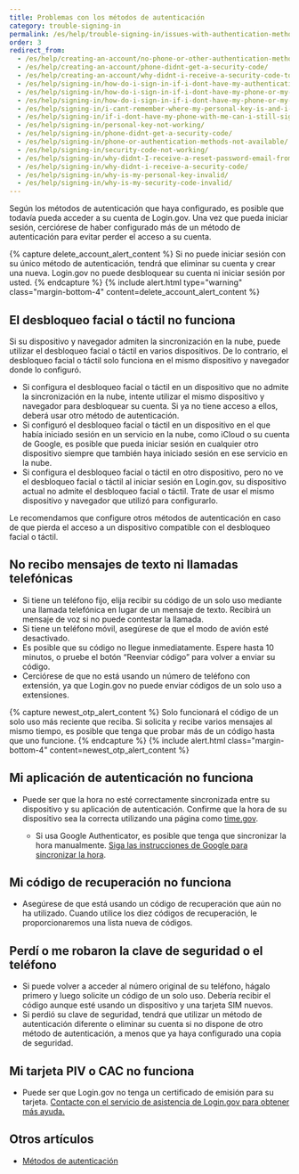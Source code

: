 ```yaml
---
title: Problemas con los métodos de autenticación
category: trouble-signing-in
permalink: /es/help/trouble-signing-in/issues-with-authentication-methods/
order: 3
redirect_from:
  - /es/help/creating-an-account/no-phone-or-other-authentication-method/
  - /es/help/creating-an-account/phone-didnt-get-a-security-code/
  - /es/help/creating-an-account/why-didnt-i-receive-a-security-code-to-confirm-my-phone/
  - /es/help/signing-in/how-do-i-sign-in-if-i-dont-have-my-authentication-methods/
  - /es/help/signing-in/how-do-i-sign-in-if-i-dont-have-my-phone-or-my-personal-key/
  - /es/help/signing-in/how-do-i-sign-in-if-i-dont-have-my-phone-or-my-phone-number-has-changed/
  - /es/help/signing-in/i-cant-remember-where-my-personal-key-is-and-i-dont-have-my-phone-with-me/
  - /es/help/signing-in/if-i-dont-have-my-phone-with-me-can-i-still-sign-in/
  - /es/help/signing-in/personal-key-not-working/
  - /es/help/signing-in/phone-didnt-get-a-security-code/
  - /es/help/signing-in/phone-or-authentication-methods-not-available/
  - /es/help/signing-in/security-code-not-working/
  - /es/help/signing-in/why-didnt-I-receive-a-reset-password-email-from-logingov/
  - /es/help/signing-in/why-didnt-i-receive-a-security-code/
  - /es/help/signing-in/why-is-my-personal-key-invalid/
  - /es/help/signing-in/why-is-my-security-code-invalid/
---
```


Según los métodos de autenticación que haya configurado, es posible que todavía pueda acceder a su cuenta de Login.gov. Una vez que pueda iniciar sesión, cerciórese de haber configurado más de un método de autenticación para evitar perder el acceso a su cuenta.

{% capture delete_account_alert_content %}
Si no puede iniciar sesión con su único método de autenticación, tendrá que eliminar su cuenta y crear una nueva. Login.gov no puede desbloquear su cuenta ni iniciar sesión por usted.
{% endcapture %}
{% include alert.html type="warning" class="margin-bottom-4" content=delete_account_alert_content %}

## El desbloqueo facial o táctil no funciona

Si su dispositivo y navegador admiten la sincronización en la nube, puede utilizar el desbloqueo facial o táctil en varios dispositivos. De lo contrario, el desbloqueo facial o táctil solo funciona en el mismo dispositivo y navegador donde lo configuró.

* Si configura el desbloqueo facial o táctil en un dispositivo que no admite la sincronización en la nube, intente utilizar el mismo dispositivo y navegador para desbloquear su cuenta. Si ya no tiene acceso a ellos, deberá usar otro método de autenticación.
* Si configuró el desbloqueo facial o táctil en un dispositivo en el que había iniciado sesión en un servicio en la nube, como iCloud o su cuenta de Google, es posible que pueda iniciar sesión en cualquier otro dispositivo siempre que también haya iniciado sesión en ese servicio en la nube.
* Si configura el desbloqueo facial o táctil en otro dispositivo, pero no ve el desbloqueo facial o táctil al iniciar sesión en Login.gov, su dispositivo actual no admite el desbloqueo facial o táctil. Trate de usar el mismo dispositivo y navegador que utilizó para configurarlo.

Le recomendamos que configure otros métodos de autenticación en caso de que pierda el acceso a un dispositivo compatible con el desbloqueo facial o táctil.

## No recibo mensajes de texto ni llamadas telefónicas

* Si tiene un teléfono fijo, elija recibir su código de un solo uso mediante una llamada telefónica en lugar de un mensaje de texto. Recibirá un mensaje de voz si no puede contestar la llamada.
* Si tiene un teléfono móvil, asegúrese de que el modo de avión esté desactivado.
* Es posible que su código no llegue inmediatamente. Espere hasta 10 minutos, o pruebe el botón “Reenviar código” para volver a enviar su código.
* Cerciórese de que no está usando un número de teléfono con extensión, ya que Login.gov no puede enviar códigos de un solo uso a extensiones.

{% capture newest_otp_alert_content %}
Solo funcionará el código de un solo uso más reciente que reciba. Si solicita y recibe varios mensajes al mismo tiempo, es posible que tenga que probar más de un código hasta que uno funcione.
{% endcapture %}
{% include alert.html class="margin-bottom-4" content=newest_otp_alert_content %}

## Mi aplicación de autenticación no funciona

* Puede ser que la hora no esté correctamente sincronizada entre su dispositivo y su aplicación de autenticación. Confirme que la hora de su dispositivo sea la correcta utilizando una página como [time.gov](https://www.time.gov/).

  * Si usa Google Authenticator, es posible que tenga que sincronizar la hora manualmente. [Siga las instrucciones de Google para sincronizar la hora](https://support.google.com/accounts/answer/185834?hl=en).

## Mi código de recuperación no funciona

* Asegúrese de que está usando un código de recuperación que aún no ha utilizado. Cuando utilice los diez códigos de recuperación, le proporcionaremos una lista nueva de códigos.

## Perdí o me robaron la clave de seguridad o el teléfono

* Si puede volver a acceder al número original de su teléfono, hágalo primero y luego solicite un código de un solo uso. Debería recibir el código aunque esté usando un dispositivo y una tarjeta SIM nuevos.
* Si perdió su clave de seguridad, tendrá que utilizar un método de autenticación diferente o eliminar su cuenta si no dispone de otro método de autenticación, a menos que ya haya configurado una copia de seguridad.

## Mi tarjeta PIV o CAC no funciona
* Puede ser que Login.gov no tenga un certificado de emisión para su tarjeta. [Contacte con el servicio de asistencia de Login.gov para obtener más ayuda.](https://login.gov/contact/)

## Otros artículos

* [Métodos de autenticación](/es/help/get-started/authentication-methods/)
